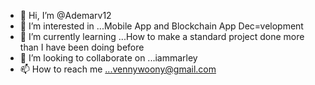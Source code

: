 - 👋 Hi, I’m @Ademarv12
- 👀 I’m interested in ...Mobile App and Blockchain App Dec=velopment
- 🌱 I’m currently learning ...How to make a standard project done more than I have been doing before 
- 💞️ I’m looking to collaborate on ...iammarley
- 📫 How to reach me ...vennywoony@gmail.com
<!---
Ademarv12/Ademarv12 is a ✨ special ✨ repository because its `README.md` (this file) appears on your GitHub profile.
You can click the Preview link to take a look at your changes.
--->
